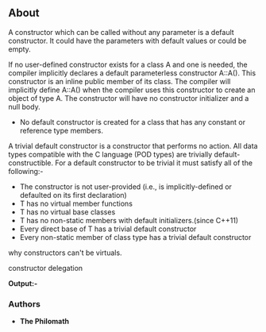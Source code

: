 ## About
A constructor which can be called without any parameter is a default constructor.
It could have the parameters with default values or could be empty.

If no user-defined constructor exists for a class A and one is needed, the compiler implicitly declares a default parameterless constructor A::A(). This constructor is an inline public member of its class. The compiler will implicitly define A::A() when the compiler uses this constructor to create an object of type A. The constructor will have no constructor initializer and a null body.

* No default constructor is created for a class that has any constant or reference type members.

A trivial default constructor is a constructor that performs no action. All data types compatible with the C language (POD types) are trivially default-constructible. For a default constructor to be trivial it must satisfy all of the following:-
* The constructor is not user-provided (i.e., is implicitly-defined or defaulted on its first declaration)
* T has no virtual member functions
* T has no virtual base classes
* T has no non-static members with default initializers.(since C++11)
* Every direct base of T has a trivial default constructor
* Every non-static member of class type has a trivial default constructor



why constructors can't be virtuals.

constructor delegation

**Output:-**

### Authors

* **The Philomath**
